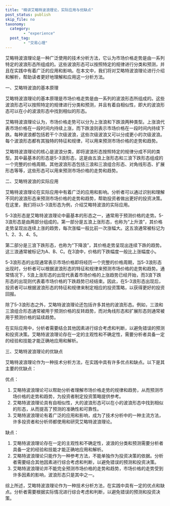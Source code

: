 ```yaml
---
title: "精讲艾略特波浪理论，实际应用与优缺点"
post_status: publish
skip_file: no
taxonomy:
  category:
        - "experience"
  post_tag:
        - "交易心理"
---
```


艾略特波浪理论是一种广泛使用的技术分析方法，它认为市场价格走势是由一系列特定的波浪形态所组成的。这些波浪形态可以按照特定的规律进行分类和预测，并且在实践中有着广泛的应用和影响。在本文中，我们将对艾略特波浪理论进行介绍和解析，帮助读者更好地理解和应用这一分析方法。

一、艾略特波浪的基本原理

艾略特波浪理论的基本原理是市场价格走势是由一系列的波浪形态所组成的。这些波浪形态可以按照特定的规律进行分类和预测，并且有着自相似性，即大的波浪形态可以在小的波浪形态中找到相似的形态。

艾略特波浪理论认为，市场价格走势可以分为上涨浪和下跌浪两种类型。上涨浪代表市场价格在一段时间内持续上涨，而下跌浪则表示市场价格在一段时间内持续下跌。每种波浪都包括若干个次级波浪，这些次级波浪又可以分成更小的次级波浪。每个波浪形态都有其独特的特征和规律，可以用来预测市场价格的走势和趋势。

艾略特波浪理论的核心是波浪分类，即将波浪形态按照特定的规律分成不同的类型。其中最基本的形态是5-3浪形态，这是由五浪上涨形态和三浪下跌形态组成的一个完整的价格周期。其他波浪形态包括三浪和三浪组合形态、对角线形态、扩展形态等等，这些形态可以用来预测市场价格的走势和趋势。

二、艾略特波浪的实际应用

艾略特波浪理论在实际应用中有着广泛的应用和影响。分析者可以通过识别和理解不同的波浪形态来预测市场价格的走势和趋势，帮助投资者做出更好的投资决策。在这里，我们将以5-3浪形态为例，介绍艾略特波浪的实际应用。

5-3浪形态是艾略特波浪理论中最基本的形态之一，通常用于预测价格的走势。5-3浪形态是由两部分组成的。第一部分是五浪上涨形态，也称为“上升浪”，其价格走势呈现出连续上涨的趋势，每次涨幅一般比前一次涨幅大。这五浪通常被标记为1、2、3、4、5。

第二部分是三浪下跌形态，也称为“下降浪”，其价格走势呈现出连续下跌的趋势。这三浪通常被标记为A、B、C。在3浪中，价格的下跌幅度一般比上涨幅度小。

5-3浪形态的出现通常表示市场价格即将经历一个完整的价格周期，当5-3浪形态出现时，分析者可以根据波浪形态的特征和规律来预测市场价格的走势和趋势。通常情况下，5浪上涨形态的出现代表着市场价格的上涨趋势已经开始，而3浪下跌形态的出现则代表着市场价格的下跌趋势已经结束。因此，在5-3浪形态出现后，投资者可以根据波浪形态的特征和规律来制定相应的投资策略，以获得更好的投资回报。

除了5-3浪形态之外，艾略特波浪理论还包括许多其他的波浪形态。例如，三浪和三浪组合形态通常被用于预测价格的反转趋势，而对角线形态和扩展形态则通常被用于预测价格的延续趋势。

在实际应用中，分析者需要结合其他因素进行综合考虑和判断，以避免错误的预测和投资决策。艾略特波浪理论存在一定的主观性和不确定性，需要分析者具备一定的经验和技能才能正确地应用和解析。

三、艾略特波浪理论的优缺点

艾略特波浪理论作为一种技术分析方法，在实践中具有许多优点和缺点。以下是其主要的优缺点：

优点：

1. 艾略特波浪理论可以帮助分析者理解市场价格走势的规律和趋势，从而预测市场价格的走势和趋势，为投资者制定投资策略提供参考。
2. 艾略特波浪理论具有自相似性，大的波浪形态可以在小的波浪形态中找到相似的形态，从而提高了预测的准确性和可靠性。
3. 艾略特波浪理论有着广泛的应用和影响，成为了技术分析中的一种主流方法，许多投资者和分析师都使用和研究艾略特波浪理论。

缺点：

1. 艾略特波浪理论存在一定的主观性和不确定性，波浪的分类和预测需要分析者具备一定的经验和技能才能正确地应用和解析。
2. 艾略特波浪理论只能作为一种参考方法，不能单独作为投资决策的依据。分析者需要结合其他因素进行综合考虑和判断，以避免错误的预测和投资决策。
3. 艾略特波浪理论并不能完全预测市场价格的走势和趋势，市场价格的走势受到许多因素的影响，波浪形态只是其中之一。

综上所述，艾略特波浪理论作为一种技术分析方法，在实践中具有一定的优点和缺点。分析者需要根据实际情况进行综合考虑和判断，以避免错误的预测和投资决策。
